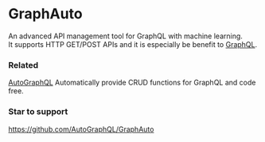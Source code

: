 # GraphAuto
An advanced API management tool for GraphQL with machine learning. <br />
It supports HTTP GET/POST APIs and it is especially be benefit to [GraphQL](https://github.com/graphql).

### Related
[AutoGraphQL](https://github.com/AutoGraphQL/AutoGraphQL) Automatically provide CRUD functions for GraphQL and code free.

### Star to support
https://github.com/AutoGraphQL/GraphAuto
